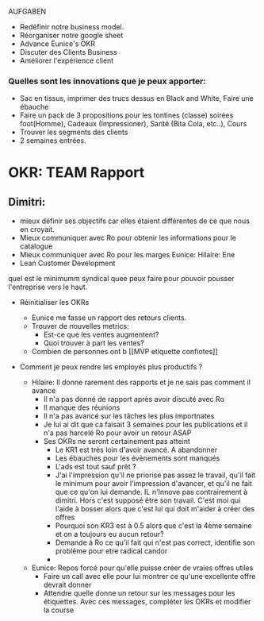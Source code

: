 AUFGABEN
- Redéfinir notre business model.
- Réorganiser notre google sheet
- Advance Eunice's OKR
- Discuter des Clients Business
- Améliorer l'expérience client
### Quelles sont les innovations que je peux apporter:
- Sac en tissus, imprimer des trucs dessus en Black and White, Faire une ébauche
- Faire un pack de 3 propositions pour les tontines (classe) soirées foot(Homme), Cadeaux (Impressioner), Santé (Bita Cola, etc..), Cours 
- Trouver les segments des clients
- 2 semaines entrées.
 # OKR: TEAM Rapport
 ## Dimitri: 
 - mieux définir ses objectifs car elles étaient différentes de ce que nous en croyait. 
 - Mieux communiquer avec Ro pour obtenir les informations pour le catalogue
 - Mieux communiquer  avec Ro pour les marges
 Eunice:
Hilaire:
Ene
- Lean Customer Development

 quel est le minimumm syndical quee peux faire pour pouvoir pousser l'entreprise vers le haut. 
- Réinitialiser les OKRs
	- Eunice me fasse un rapport des retours clients. 
	- Trouver de nouvelles metrics: 
		- Est-ce que les ventes augmentent?
		- Quoi trouver à part les ventes?
	- Combien de personnes ont b
[[MVP etiquette confiotes]]

- Comment je peux rendre les employés plus productifs ?
	- Hilaire: Il donne rarement des rapports et je ne sais pas comment il avance
		- Il n'a pas donné de rapport après avoir discuté avec Ro
		- Il manque des réunions
		- Il n'a pas avancé sur les tâches les plus importnates
		- Je lui ai dit que ca faisait 3 semaines pour les publications et il n'a pas harcelé Ro pour avoir un retour ASAP
		- Ses OKRs ne seront certainement pas atteint
			- Le KR1 est très loin d'avoir avancé. A abandonner
			- Les ébauches pour les évènements sont manqués
			- L'ads est tout sauf prêt ?
			- J'ai l'impression qu'il ne priorise pas assez le travail, qu'il fait le minimum pour avoir l'impression d'avancer, et qu'il ne fait que ce qu'on lui demande. IL n'Innove pas contrairement à dimitri. Hors c'est supposé être son travail. C'est moi qui l'aide à bosser alors que c'est lui qui doit m'aider à créer des offres
			- Pourquoi son KR3 est à 0.5 alors que c'est la 4ème semaine et on a toujours eu aucun retour? 
			- Demande à Ro ce qu'il fait qui n'est pas correct, identifie son problème pour etre radical candor
			- 
	- Eunice: Repos forcé pour qu'elle puisse créer de vraies offres utiles
		- Faire un call avec elle pour lui montrer ce qu'une excellente offre devrait donner
		- Attendre quelle donne un retour sur les messages pour les étiquettes. Avec ces messages, compléter les OKRs et modifier la course